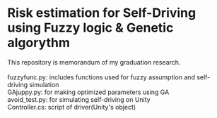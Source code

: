 # Risk estimation for Self-Driving using Fuzzy logic & Genetic algorythm

This repository is memorandum of my graduation research.<br>
<br>
fuzzyfunc.py: includes functions used for fuzzy assumption and self-driving simulation<br>
GAjuppy.py: for making optimized parameters using GA<br>
avoid_test.py: for simulating self-driving on Unity<br>
Controller.cs: script of driver(Unity's object)
